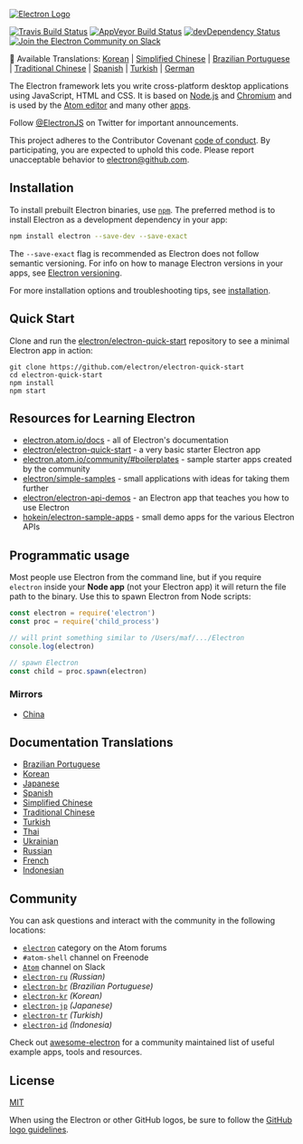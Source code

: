 [![Electron Logo](https://electron.atom.io/images/electron-logo.svg)](https://electron.atom.io/)

[![Travis Build Status](https://travis-ci.org/electron/electron.svg?branch=master)](https://travis-ci.org/electron/electron)
[![AppVeyor Build Status](https://ci.appveyor.com/api/projects/status/bc56v83355fi3369/branch/master?svg=true)](https://ci.appveyor.com/project/electron-bot/electron/branch/master)
[![devDependency Status](https://david-dm.org/electron/electron/dev-status.svg)](https://david-dm.org/electron/electron?type=dev)
[![Join the Electron Community on Slack](http://atom-slack.herokuapp.com/badge.svg)](http://atom-slack.herokuapp.com/)

:memo: Available Translations: [Korean](https://github.com/electron/electron/tree/master/docs-translations/ko-KR/project/README.md) | [Simplified Chinese](https://github.com/electron/electron/tree/master/docs-translations/zh-CN/project/README.md) | [Brazilian Portuguese](https://github.com/electron/electron/tree/master/docs-translations/pt-BR/project/README.md) | [Traditional Chinese](https://github.com/electron/electron/tree/master/docs-translations/zh-TW/project/README.md) | [Spanish](https://github.com/electron/electron/tree/master/docs-translations/es/project/README.md) | [Turkish](https://github.com/electron/electron/tree/master/docs-translations/tr-TR/project/README.md) | [German](https://github.com/electron/electron/tree/master/docs-translations/de-DE/project/README.md)

The Electron framework lets you write cross-platform desktop applications
using JavaScript, HTML and CSS. It is based on [Node.js](https://nodejs.org/) and
[Chromium](http://www.chromium.org) and is used by the [Atom
editor](https://github.com/atom/atom) and many other [apps](https://electron.atom.io/apps).

Follow [@ElectronJS](https://twitter.com/electronjs) on Twitter for important
announcements.

This project adheres to the Contributor Covenant 
[code of conduct](https://github.com/electron/electron/tree/master/CODE_OF_CONDUCT.md).
By participating, you are expected to uphold this code. Please report unacceptable
behavior to [electron@github.com](mailto:electron@github.com).

## Installation

To install prebuilt Electron binaries, use [`npm`](https://docs.npmjs.com/).
The preferred method is to install Electron as a development dependency in your
app:

```sh
npm install electron --save-dev --save-exact
```

The `--save-exact` flag is recommended as Electron does not follow semantic
versioning. For info on how to manage Electron versions in your apps, see
[Electron versioning](https://electron.atom.io/docs/tutorial/electron-versioning/).

For more installation options and troubleshooting tips, see
[installation](https://electron.atom.io/docs/tutorial/installation/).

## Quick Start

Clone and run the 
[electron/electron-quick-start](https://github.com/electron/electron-quick-start)
repository to see a minimal Electron app in action:

```
git clone https://github.com/electron/electron-quick-start
cd electron-quick-start
npm install
npm start
```

## Resources for Learning Electron

- [electron.atom.io/docs](http://electron.atom.io/docs) - all of Electron's documentation
- [electron/electron-quick-start](https://github.com/electron/electron-quick-start) - a very basic starter Electron app
- [electron.atom.io/community/#boilerplates](http://electron.atom.io/community/#boilerplates) - sample starter apps created by the community
- [electron/simple-samples](https://github.com/electron/simple-samples) - small applications with ideas for taking them further
- [electron/electron-api-demos](https://github.com/electron/electron-api-demos) - an Electron app that teaches you how to use Electron
- [hokein/electron-sample-apps](https://github.com/hokein/electron-sample-apps) - small demo apps for the various Electron APIs

## Programmatic usage

Most people use Electron from the command line, but if you require `electron` inside
your **Node app** (not your Electron app) it will return the file path to the
binary. Use this to spawn Electron from Node scripts:

```javascript
const electron = require('electron')
const proc = require('child_process')

// will print something similar to /Users/maf/.../Electron
console.log(electron)

// spawn Electron
const child = proc.spawn(electron)
```

### Mirrors

- [China](https://npm.taobao.org/mirrors/electron)

## Documentation Translations

- [Brazilian Portuguese](https://github.com/electron/electron/tree/docs-index/docs-translations/pt-BR)
- [Korean](https://github.com/electron/electron/tree/docs-index/docs-translations/ko-KR)
- [Japanese](https://github.com/electron/electron/tree/docs-index/docs-translations/jp)
- [Spanish](https://github.com/electron/electron/tree/docs-index/docs-translations/es)
- [Simplified Chinese](https://github.com/electron/electron/tree/docs-index/docs-translations/zh-CN)
- [Traditional Chinese](https://github.com/electron/electron/tree/docs-index/docs-translations/zh-TW)
- [Turkish](https://github.com/electron/electron/tree/docs-index/docs-translations/tr-TR)
- [Thai](https://github.com/electron/electron/tree/docs-index/docs-translations/th-TH)
- [Ukrainian](https://github.com/electron/electron/tree/docs-index/docs-translations/uk-UA)
- [Russian](https://github.com/electron/electron/tree/docs-index/docs-translations/ru-RU)
- [French](https://github.com/electron/electron/tree/docs-index/docs-translations/fr-FR)
- [Indonesian](https://github.com/electron/electron/tree/docs-index/docs-translations/id)

## Community

You can ask questions and interact with the community in the following
locations:
- [`electron`](http://discuss.atom.io/c/electron) category on the Atom
forums
- `#atom-shell` channel on Freenode
- [`Atom`](http://atom-slack.herokuapp.com/) channel on Slack
- [`electron-ru`](https://telegram.me/electron_ru) *(Russian)*
- [`electron-br`](https://electron-br.slack.com) *(Brazilian Portuguese)*
- [`electron-kr`](https://electron-kr.github.io/electron-kr) *(Korean)*
- [`electron-jp`](https://electron-jp.slack.com) *(Japanese)*
- [`electron-tr`](http://electron-tr.herokuapp.com) *(Turkish)*
- [`electron-id`](https://electron-id.slack.com) *(Indonesia)*

Check out [awesome-electron](https://github.com/sindresorhus/awesome-electron)
for a community maintained list of useful example apps, tools and resources.

## License

[MIT](https://github.com/electron/electron/blob/master/LICENSE)

When using the Electron or other GitHub logos, be sure to follow the [GitHub logo guidelines](https://github.com/logos).
